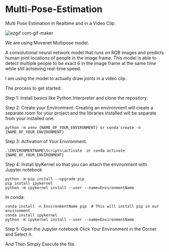 # Multi-Pose-Estimation
Multi Pose Estimation in Realtime and in a Video Clip.

![ezgif com-gif-maker](https://user-images.githubusercontent.com/51056214/139657812-9039284a-062b-48ec-b19a-45c7ceb387f2.gif)


We are using Movenet Multipose model.

A convolutional neural network model that runs on RGB images and predicts human joint locations of people in the image frame. This model is able to detect multiple people to be exact 6 in the image frame at the same time while still achieving real-time speed. 

I am using the model to actually draw joints in a video clip.

The process to get started:

Step 1: Install basics like Python Interpreter and clone the repository.

Step 2: Create your Environment: Creating an environment will create a separate room for your project and the libraries installed will be separate from your installed one.
```
python -m venv {NAME_OF_YOUR_ENVIRONMENT} or conda create -n {NAME_OF_YOUR_ENVIRONMENT}
```
Step 3: Activation of Your Environment.
```
.\ENVIRONMENTNAME\Scripts\activate  or conda activate {NAME_OF_YOUR_ENVIRONMENT}
```
Step 4: Install IpyKernel so that you can attach the environment with Jupyter notebook
```
python -m pip install --upgrade pip
pip install ipykernel
python -m ipykernel install --user --name=EnvironmentName
```

In conda:
```
conda install -n EnvironmentName pip  # This will install pip in our environment
conda install ipykernel
python -m ipykernel install --user --name=EnvironmentName
```
Step 5: Open the Jupyter notebook Click Your Environment in the Corner and Select it.

And Then Simply Execute the file.

